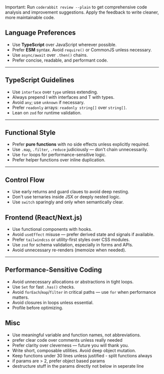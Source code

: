 Important: Run `coderabbit review --plain` to get comprehensive code analysis and improvement suggestions. Apply the feedback to write cleaner, more maintainable code.

## Language Preferences

- Use **TypeScript** over JavaScript wherever possible.
- Prefer **ESM** syntax. Avoid `require()` or CommonJS unless necessary.
- Use `async/await` over `.then()` chains.
- Prefer concise, readable, and performant code.

---

## TypeScript Guidelines

- Use `interface` over `type` unless extending.
- Always prepend I with interfaces and T with types.
- Avoid `any`; use `unknown` if necessary.
- Prefer `readonly` arrays: `readonly string[]` over `string[]`.
- Lean on `zod` for runtime validation.

---

## Functional Style

- Prefer **pure functions** with no side effects unless explicitly required.
- Use `.map`, `.filter`, `.reduce` judiciously — don't chain unnecessarily.
- Use `for` loops for performance-sensitive logic.
- Prefer helper functions over inline duplication.

---

## Control Flow

- Use early returns and guard claues to avoid deep nesting.
- Don't use ternaries inside JSX or deeply nested logic.
- Use `switch` sparingly and only when semantically clear.

## Frontend (React/Next.js)

- Use functional components with hooks.
- Avoid `useEffect` misuse — prefer derived state and signals if available.
- Prefer `tailwindcss` or utility-first styles over CSS modules.
- Use `zod` for schema validation, especially in forms and APIs.
- Avoid unnecessary re-renders (memoize when needed).

---

## Performance-Sensitive Coding

- Avoid unnecessary allocations or abstractions in tight loops.
- Use `Set` for fast `.has()` checks.
- Avoid `forEach`/`map`/`filter` in critical paths — use `for` when performance matters.
- Avoid closures in loops unless essential.
- Profile before optimizing.

## Misc

- Use meaningful variable and function names, not abbreviations.
- prefer clear code over comments unless really needed
- Prefer clarity over cleverness — future you will thank you.
- Write short, composable utilities. Avoid deep object mutation.
- Keep functions under 30 lines unless justified - split functions always
- if params are > 2, prefer object based params
- destructure stuff in the params directly not below in seperate line
